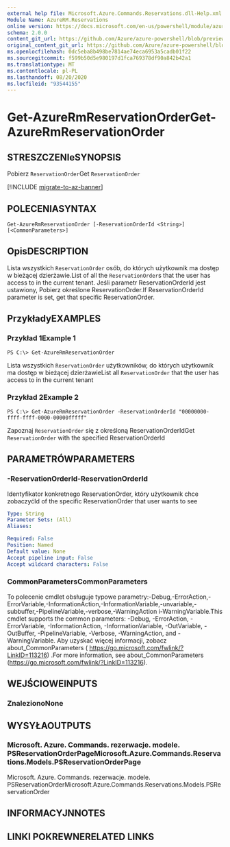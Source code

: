```yaml
---
external help file: Microsoft.Azure.Commands.Reservations.dll-Help.xml
Module Name: AzureRM.Reservations
online version: https://docs.microsoft.com/en-us/powershell/module/azurerm.reservations/get-azurermreservationorder
schema: 2.0.0
content_git_url: https://github.com/Azure/azure-powershell/blob/preview/src/ResourceManager/Reservations/Commands.Reservations/help/Get-AzureRmReservationOrder.md
original_content_git_url: https://github.com/Azure/azure-powershell/blob/preview/src/ResourceManager/Reservations/Commands.Reservations/help/Get-AzureRmReservationOrder.md
ms.openlocfilehash: 0dc5eba8b498be7814ae74eca6953a5cadb01f22
ms.sourcegitcommit: f599b50d5e980197d1fca769378df90a842b42a1
ms.translationtype: MT
ms.contentlocale: pl-PL
ms.lasthandoff: 08/20/2020
ms.locfileid: "93544155"
---
```

# <span data-ttu-id="8de95-101">Get-AzureRmReservationOrder</span><span class="sxs-lookup"><span data-stu-id="8de95-101">Get-AzureRmReservationOrder</span></span>

## <span data-ttu-id="8de95-102">STRESZCZENIe</span><span class="sxs-lookup"><span data-stu-id="8de95-102">SYNOPSIS</span></span>
<span data-ttu-id="8de95-103">Pobierz `ReservationOrder`</span><span class="sxs-lookup"><span data-stu-id="8de95-103">Get `ReservationOrder`</span></span>

[!INCLUDE [migrate-to-az-banner](../../includes/migrate-to-az-banner.md)]

## <span data-ttu-id="8de95-104">POLECENIA</span><span class="sxs-lookup"><span data-stu-id="8de95-104">SYNTAX</span></span>

```
Get-AzureRmReservationOrder [-ReservationOrderId <String>] [<CommonParameters>]
```

## <span data-ttu-id="8de95-105">Opis</span><span class="sxs-lookup"><span data-stu-id="8de95-105">DESCRIPTION</span></span>
<span data-ttu-id="8de95-106">Lista wszystkich `ReservationOrder` osób, do których użytkownik ma dostęp w bieżącej dzierżawie.</span><span class="sxs-lookup"><span data-stu-id="8de95-106">List of all the `ReservationOrder`s that the user has access to in the current tenant.</span></span> <span data-ttu-id="8de95-107">Jeśli parametr ReservationOrderId jest ustawiony, Pobierz określone ReservationOrder.</span><span class="sxs-lookup"><span data-stu-id="8de95-107">If ReservationOrderId parameter is set, get that specific ReservationOrder.</span></span>

## <span data-ttu-id="8de95-108">Przykłady</span><span class="sxs-lookup"><span data-stu-id="8de95-108">EXAMPLES</span></span>

### <span data-ttu-id="8de95-109">Przykład 1</span><span class="sxs-lookup"><span data-stu-id="8de95-109">Example 1</span></span>
```
PS C:\> Get-AzureRmReservationOrder
```

<span data-ttu-id="8de95-110">Lista wszystkich `ReservationOrder` użytkowników, do których użytkownik ma dostęp w bieżącej dzierżawie</span><span class="sxs-lookup"><span data-stu-id="8de95-110">List all `ReservationOrder` that the user has access to in the current tenant</span></span>

### <span data-ttu-id="8de95-111">Przykład 2</span><span class="sxs-lookup"><span data-stu-id="8de95-111">Example 2</span></span>
```
PS C:\> Get-AzureRmReservationOrder -ReservationOrderId "00000000-ffff-ffff-0000-00000fffff"
```

<span data-ttu-id="8de95-112">Zapoznaj `ReservationOrder` się z określoną ReservationOrderId</span><span class="sxs-lookup"><span data-stu-id="8de95-112">Get `ReservationOrder` with the specified ReservationOrderId</span></span>

## <span data-ttu-id="8de95-113">PARAMETRÓW</span><span class="sxs-lookup"><span data-stu-id="8de95-113">PARAMETERS</span></span>

### <span data-ttu-id="8de95-114">-ReservationOrderId</span><span class="sxs-lookup"><span data-stu-id="8de95-114">-ReservationOrderId</span></span>
<span data-ttu-id="8de95-115">Identyfikator konkretnego ReservationOrder, który użytkownik chce zobaczyć</span><span class="sxs-lookup"><span data-stu-id="8de95-115">Id of the specific ReservationOrder that user wants to see</span></span>

```yaml
Type: String
Parameter Sets: (All)
Aliases: 

Required: False
Position: Named
Default value: None
Accept pipeline input: False
Accept wildcard characters: False
```

### <span data-ttu-id="8de95-116">CommonParameters</span><span class="sxs-lookup"><span data-stu-id="8de95-116">CommonParameters</span></span>
<span data-ttu-id="8de95-117">To polecenie cmdlet obsługuje typowe parametry:-Debug,-ErrorAction,-ErrorVariable,-InformationAction,-InformationVariable,-unvariable,-subbuffer,-PipelineVariable,-verbose,-WarningAction i-WarningVariable.</span><span class="sxs-lookup"><span data-stu-id="8de95-117">This cmdlet supports the common parameters: -Debug, -ErrorAction, -ErrorVariable, -InformationAction, -InformationVariable, -OutVariable, -OutBuffer, -PipelineVariable, -Verbose, -WarningAction, and -WarningVariable.</span></span> <span data-ttu-id="8de95-118">Aby uzyskać więcej informacji, zobacz about_CommonParameters ( https://go.microsoft.com/fwlink/?LinkID=113216) .</span><span class="sxs-lookup"><span data-stu-id="8de95-118">For more information, see about_CommonParameters (https://go.microsoft.com/fwlink/?LinkID=113216).</span></span>

## <span data-ttu-id="8de95-119">WEJŚCIOWE</span><span class="sxs-lookup"><span data-stu-id="8de95-119">INPUTS</span></span>

### <span data-ttu-id="8de95-120">Znaleziono</span><span class="sxs-lookup"><span data-stu-id="8de95-120">None</span></span>

## <span data-ttu-id="8de95-121">WYSYŁA</span><span class="sxs-lookup"><span data-stu-id="8de95-121">OUTPUTS</span></span>

### <span data-ttu-id="8de95-122">Microsoft. Azure. Commands. rezerwacje. modele. PSReservationOrderPage</span><span class="sxs-lookup"><span data-stu-id="8de95-122">Microsoft.Azure.Commands.Reservations.Models.PSReservationOrderPage</span></span>
<span data-ttu-id="8de95-123">Microsoft. Azure. Commands. rezerwacje. modele. PSReservationOrder</span><span class="sxs-lookup"><span data-stu-id="8de95-123">Microsoft.Azure.Commands.Reservations.Models.PSReservationOrder</span></span>

## <span data-ttu-id="8de95-124">INFORMACYJN</span><span class="sxs-lookup"><span data-stu-id="8de95-124">NOTES</span></span>

## <span data-ttu-id="8de95-125">LINKI POKREWNE</span><span class="sxs-lookup"><span data-stu-id="8de95-125">RELATED LINKS</span></span>

